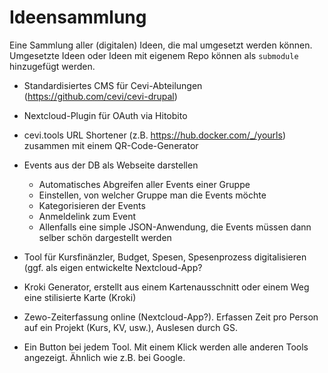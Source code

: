 # Ideensammlung
Eine Sammlung aller (digitalen) Ideen, die mal umgesetzt werden können. Umgesetzte Ideen oder Ideen mit eigenem Repo können als `submodule` hinzugefügt werden.


- Standardisiertes CMS für Cevi-Abteilungen (https://github.com/cevi/cevi-drupal)
- Nextcloud-Plugin für OAuth via Hitobito
- cevi.tools URL Shortener (z.B. https://hub.docker.com/_/yourls) zusammen mit einem QR-Code-Generator
- Events aus der DB als Webseite darstellen
  - Automatisches Abgreifen aller Events einer Gruppe
  - Einstellen, von welcher Gruppe man die Events möchte
  - Kategorisieren der Events
  - Anmeldelink zum Event
  - Allenfalls eine simple JSON-Anwendung, die Events müssen dann selber schön dargestellt werden

- Tool für Kursfinänzler, Budget, Spesen, Spesenprozess digitalisieren (ggf. als eigen entwickelte Nextcloud-App?

- Kroki Generator, erstellt aus einem Kartenausschnitt oder einem Weg eine stilisierte Karte (Kroki)

- Zewo-Zeiterfassung online (Nextcloud-App?). Erfassen Zeit pro Person auf ein Projekt (Kurs, KV, usw.), Auslesen durch GS.

- Ein Button bei jedem Tool. Mit einem Klick werden alle anderen Tools angezeigt. Ähnlich wie z.B. bei Google.
